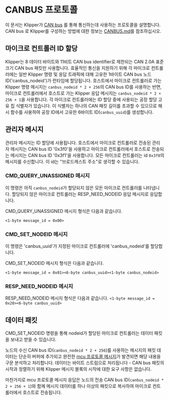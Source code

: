 # CANBUS 프로토콜

이 문서는 Klipper가 [CAN bus](https://en.wikipedia.org/wiki/CAN_bus) 를 통해 통신하는데 사용하는 프로토콜을 설명합니다.
CAN bus 로 Klipper를 구성하는 방법에 대한 정보는 [CANBUS.md](CANBUS.md)를 참조하십시오.

## 마이크로 컨트롤러 ID 할당

Klipper는 8 데이터 바이트와 11비트 CAN bus identifier로 제한되는 CAN 2.0A 표준 크기 CAN bus 패킷만 사용합니다.
효율적인 통신을 지원하기 위해 각 마이크로 컨트롤러에는 일반 Klipper 명령 및 응답 트래픽에 대해 고유한 1바이트 CAN bus 노드 ID('canbus_nodeid')가 런타임에 할당됩니다.
호스트에서 마이크로 컨트롤러로 가는 Klipper 명령 메시지는 `canbus_nodeid * 2 + 256`의 CAN bus ID를 사용하는 반면, 마이크로 컨트롤러에서 호스트로 가는 Klipper 응답 메시지는 `canbus_nodeid * 2 + 256 + 1`을 사용합니다.
각 마이크로 컨트롤러에는 ID 할당 중에 사용되는 공장 할당 고유 칩 식별자가 있습니다. 이 식별자는 하나의 CAN 패킷 길이를 초과할 수 있으므로 해시 함수를 사용하여 공장 ID에서 고유한 6바이트 ID(`canbus_uuid`)를 생성합니다.

## 관리자 메시지

관리자 메시지는 ID 할당에 사용됩니다. 호스트에서 마이크로 컨트롤러로 전송된 관리자 메시지는 CAN bus ID '0x3f0'을 사용하고 마이크로 컨트롤러에서 호스트로 전송되는 메시지는 CAN bus ID '0x3f1'을 사용합니다.
모든 마이크로 컨트롤러는 id `0x3f0`의 메시지를 수신합니다. 이 id는 "브로드캐스트 주소"로 생각할 수 있습니다.

### CMD_QUERY_UNASSIGNED 메시지

이 명령은 아직 `canbus_nodeid`가 할당되지 않은 모든 마이크로 컨트롤러를 나타냅니다.
할당되지 않은 마이크로 컨트롤러는 RESP_NEED_NODEID 응답 메시지로 응답합니다.

CMD_QUERY_UNASSIGNED 메시지 형식은 다음과 같습니다.

`<1-byte message_id = 0x00>`

### CMD_SET_NODEID 메시지

이 명령은 'canbus_uuid'가 지정된 마이크로 컨트롤러에 'canbus_nodeid'를 할당합니다.

CMD_SET_NODEID 메시지 형식은 다음과 같습니다.

`<1-byte message_id = 0x01><6-byte canbus_uuid><1-byte canbus_nodeid>`

### RESP_NEED_NODEID 메시지

RESP_NEED_NODEID 메시지 형식은 다음과 같습니다.
`<1-byte message_id = 0x20><6-byte canbus_uuid>`

## 데이터 패킷

CMD_SET_NODEID 명령을 통해 nodeid가 할당된 마이크로 컨트롤러는 데이터 패킷을 보내고 받을 수 있습니다.

노드의 수신 CAN bus ID(`canbus_nodeid * 2 + 256`)를 사용하는 메시지의 패킷 데이터는 단순히 버퍼에 추가되고 완전한 [mcu 프로토콜 메시지](Protocol.md)가 발견되면 해당 내용을 구문 분석하고 처리합니다.
데이터는 바이트 스트림으로 처리됩니다 - CAN bus 패킷의 시작과 정렬하기 위해 Klipper 메시지 블록의 시작에 대한 요구 사항은 없습니다.

마찬가지로 mcu 프로토콜 메시지 응답은 노드의 전송 CAN bus ID(`canbus_nodeid * 2 + 256 + 1`)와 함께 메시지 데이터를 하나 이상의 패킷으로 복사하여 마이크로 컨트롤러에서 호스트로 전송됩니다.
